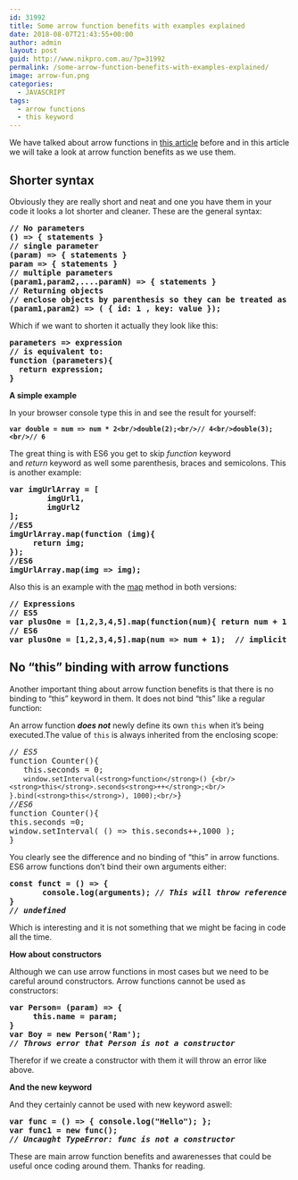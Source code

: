 ```yaml
---
id: 31992
title: Some arrow function benefits with examples explained
date: 2018-08-07T21:43:55+00:00
author: admin
layout: post
guid: http://www.nikpro.com.au/?p=31992
permalink: /some-arrow-function-benefits-with-examples-explained/
image: arrow-fun.png
categories:
  - JAVASCRIPT
tags:
  - arrow functions
  - this keyword
---
```

We have talked about arrow functions in [this article](http://www.nikpro.com.au/all-you-need-to-know-about-arrow-functions-in-javascript/) before and in this article we will take a look at arrow function benefits as we use them.

## Shorter syntax

Obviously they are really short and neat and one you have them in your code it looks a lot shorter and cleaner. These are the general syntax:

<pre class="wp-block-preformatted"><strong>// No parameters</strong><br /><strong>() => { statements }</strong><br /><strong>// single parameter</strong><br /><strong>(param) => { statements }</strong><br /><strong>param => { statements } </strong><br /><strong>// multiple parameters</strong><br /><strong>(param1,param2,....paramN) => { statements }</strong><br /><strong>// Returning objects</strong><br /><strong>// enclose objects by parenthesis so they can be treated as objects</strong><br /><strong>(param1,param2) => ( { id: 1 , key: value });</strong></pre>

Which if we want to shorten it actually they look like this:

<pre class="wp-block-preformatted"><strong>parameters => expression</strong><br /><strong>// is equivalent to:</strong><br /><strong>function (parameters){</strong><br /><strong>  return expression;</strong><br /><strong>}</strong></pre>

**A simple example**

In your browser console type this in and see the result for yourself:

<pre class="wp-block-preformatted"><strong><code>var double = num => num * 2&lt;br/>double(2);&lt;br/>// 4&lt;br/>double(3);&lt;br/>// 6</code></strong></pre>

The great thing is with ES6 you get to skip _function_ keyword and _return_ keyword as well some parenthesis, braces and semicolons. This is another example:

<pre class="wp-block-preformatted"><strong>var imgUrlArray = [</strong><br /><strong>        imgUrl1,</strong><br /><strong>        imgUrl2</strong><br /><strong>];</strong><br /><strong>//ES5</strong><br /><strong>imgUrlArray.map(function (img){</strong><br /><strong>     return img;</strong><br /><strong>});</strong><br /><strong>//ES6</strong><br /><strong>imgUrlArray.map(img => img);</strong></pre>

Also this is an example with the [map](http://www.nikpro.com.au/practice-with-map-filter-and-sort-methods-in-javascript-the-es6-way/) method in both versions:

<pre class="wp-block-preformatted"><strong>// Expressions</strong><br /><strong>// ES5</strong><br /><strong>var plusOne = [1,2,3,4,5].map(function(num){ return num + 1 });</strong><br /><strong>// ES6<br />var plusOne = [1,2,3,4,5].map(num => num + 1);  // implicit return</strong></pre>

## No &#8220;this&#8221; binding with arrow functions

Another important thing about arrow function benefits is that there is no binding to &#8220;this&#8221; keyword in them. It does not bind &#8220;this&#8221; like a regular function:

An arrow function **_does not_** newly define its own `this` when it&#8217;s being executed.The value of `this` is always inherited from the enclosing scope:

<pre class="wp-block-preformatted"><em>// ES5</em><br />function Counter(){<br />   this.seconds = 0;<br />   <code>window.setInterval(&lt;strong>function&lt;/strong>() {&lt;br/>    &lt;strong>this&lt;/strong>.seconds&lt;strong>++&lt;/strong>;&lt;br/>  }.bind(&lt;strong>this&lt;/strong>), 1000);&lt;br/></code>}<br /><em>//ES6</em><br />function Counter(){<br />this.seconds =0;<br />window.setInterval( () => this.seconds++,1000 );<br />}</pre>

You clearly see the difference and no binding of &#8220;this&#8221; in arrow functions. ES6 arrow functions don’t bind their own arguments either:

<pre class="wp-block-preformatted"><strong>const funct = () => {</strong><br /><strong>       console.log(arguments); <em>// This will throw reference error</em></strong><br /><strong>}</strong><br /><strong><em>// undefined</em></strong></pre>

Which is interesting and it is not something that we might be facing in code all the time. 

**How about constructors**

Although we can use arrow functions in most cases but we need to be careful around constructors. Arrow functions cannot be used as constructors:

<pre class="wp-block-preformatted"><strong>var Person= (param) => {</strong><br /><strong>     this.name = param;</strong><br /><strong>}</strong><br /><strong>var Boy = new Person('Ram');</strong><br /><strong><em>// Throws error that Person is not a constructor</em></strong><br /></pre>

Therefor if we create a constructor with them it will throw an error like above.

**And the new keyword**

And they certainly cannot be used with new keyword aswell:

<pre class="wp-block-preformatted"><strong>var func = () => { console.log("Hello"); };</strong><br /><strong>var func1 = new func();</strong><br /><strong><em>// Uncaught TypeError: func is not a constructor</em></strong></pre>

These are main arrow function benefits and awarenesses that could be useful once coding around them. Thanks for reading.